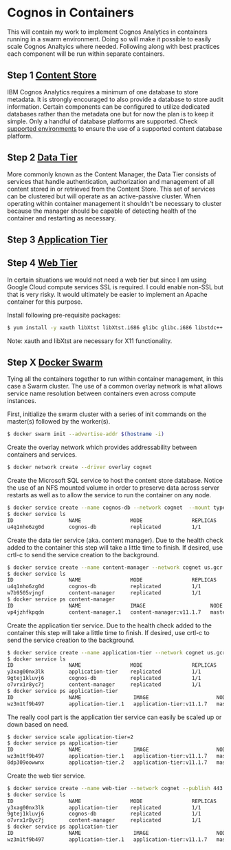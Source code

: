 # Cognos in Containers
This will contain my work to implement Cognos Analytics in containers running in a swarm environment. Doing so will make it possible to easily scale Cognos Analtyics where needed. Following along with best practices each component will be run within separate containers.

## Step 1 [Content Store](Content_Store.md)
IBM Cognos Analytics requires a minimum of one database to store metadata. It is strongly encouraged to also provide a database to store audit information. Certain components can be configured to utilize dedicated databases rather than the metadata one but for now the plan is to keep it simple. Only a handful of database platforms are supported. Check [supported environments](https://www.ibm.com/support/pages/ibm-cognos-analytics-premises-111x-supported-software-environments) to ensure the use of a supported content database platform.

## Step 2 [Data Tier](Data_Tier.md)
More commonly known as the Content Manager, the Data Tier consists of services that handle authentication, authorization and management of all content stored in or retrieved from the Content Store. This set of services can be clustered but will operate as an active-passive cluster. When operating within container management it shouldn't be necessary to cluster because the manager should be capable of detecting health of the container and restarting as necessary.

## Step 3 [Application Tier](App_Tier.md)

## Step 4 [Web Tier](Web_Tier.md)
In certain situations we would not need a web tier but since I am using Google Cloud compute services SSL is required. I could enable non-SSL but that is very risky. It would ultimately be easier to implement an Apache container for this purpose.


Install following pre-requisite packages:
```bash
$ yum install -y xauth libXtst libXtst.i686 glibc glibc.i686 libstdc++ libstdc++.i686 nspr nspr.i686 nss nss.i686 motif motif.i686
```

Note: xauth and libXtst are necessary for X11 functionality.

## Step X [Docker Swarm](Docker_Swarm.md)
Tying all the containers together to run within container management, in this case a Swarm cluster. The use of a common overlay network is what allows service name resolution between containers even across compute instances.

First, initialize the swarm cluster with a series of init commands on the master(s) followed by the worker(s).

```bash
$ docker swarm init --advertise-addr $(hostname -i)
```

Create the overlay network which provides addressability between containers and services.

```bash
$ docker network create --driver overlay cognet
```

Create the Microsoft SQL service to host the content store database. Notice the use of an NFS mounted volume in order to preserve data across server restarts as well as to allow the service to run the container on any node. 

```bash
$ docker service create --name cognos-db --network cognet  --mount type=volume,dst=/var/opt/mssql,volume-driver=local,volume-opt=type=nfs,\"volume-opt=o=nfsvers=4,addr=master-1\",volume-opt=device=:/opt/ibm/cognos_data us.gcr.io/stocks-289415/cognosdb:v1
$ docker service ls
ID                  NAME                MODE                REPLICAS            IMAGE               PORTS
u4q1nho6zg0d        cognos-db           replicated          1/1                 cognosdb:v1
```

Create the data tier service (aka. content manager). Due to the health check added to the container this step will take a little time to finish. If desired, use crtl-c to send the service creation to the background.

```bash
$ docker service create --name content-manager --network cognet us.gcr.io/stocks-289415/content-manager:v11.1.7
$ docker service ls
ID                  NAME                MODE                REPLICAS            IMAGE                     PORTS
u4q1nho6zg0d        cognos-db           replicated          1/1                 cognosdb:v1
w7b9505vjngf        content-manager     replicated          1/1                 content-manager:v11.1.7
$ docker service ps content-manager
ID                  NAME                IMAGE                     NODE                DESIRED STATE       CURRENT STATE                ERROR               PORTS
vp4jzhfkpqdn        content-manager.1   content-manager:v11.1.7   master-1            Running             Running about a minute ago
```

Create the application tier service. Due to the health check added to the container this step will take a little time to finish. If desired, use crtl-c to send the service creation to the background.

```bash
$ docker service create --name application-tier --network cognet us.gcr.io/stocks-289415/application-tier:v11.1.7
$ docker service ls
ID                  NAME                MODE                REPLICAS            IMAGE                      PORTS
y3xag00nx3lk        application-tier    replicated          1/1                 application-tier:v11.1.7
9gtej1kluvj6        cognos-db           replicated          1/1                 cognosdb:v1
o7vrx1r8yc7j        content-manager     replicated          1/1                 content-manager:v11.1.7
$ docker service ps application-tier
ID                  NAME                 IMAGE                      NODE                DESIRED STATE       CURRENT STATE                ERROR               PORTS
wz3m1tf9b497        application-tier.1   application-tier:v11.1.7   master-1            Running             Running about a minute ago
```

The really cool part is the application tier service can easily be scaled up or down based on need.

```bash
$ docker service scale application-tier=2
$ docker service ps application-tier
ID                  NAME                 IMAGE                      NODE                DESIRED STATE       CURRENT STATE            ERROR               PORTS
wz3m1tf9b497        application-tier.1   application-tier:v11.1.7   master-1            Running             Running 3 minutes ago
8dp309oowwnx        application-tier.2   application-tier:v11.1.7   master-1            Running             Running 12 seconds ago
```

Create the web tier service.

```bash
$ docker service create --name web-tier --network cognet --publish 443:443 us.gcr.io/stocks-289415/my-apache2
$ docker service ls
ID                  NAME                MODE                REPLICAS            IMAGE                      PORTS
y3xag00nx3lk        application-tier    replicated          1/1                 application-tier:v11.1.7
9gtej1kluvj6        cognos-db           replicated          1/1                 cognosdb:v1
o7vrx1r8yc7j        content-manager     replicated          1/1                 content-manager:v11.1.7
$ docker service ps application-tier
ID                  NAME                 IMAGE                      NODE                DESIRED STATE       CURRENT STATE                ERROR               PORTS
wz3m1tf9b497        application-tier.1   application-tier:v11.1.7   master-1            Running             Running about a minute ago
```